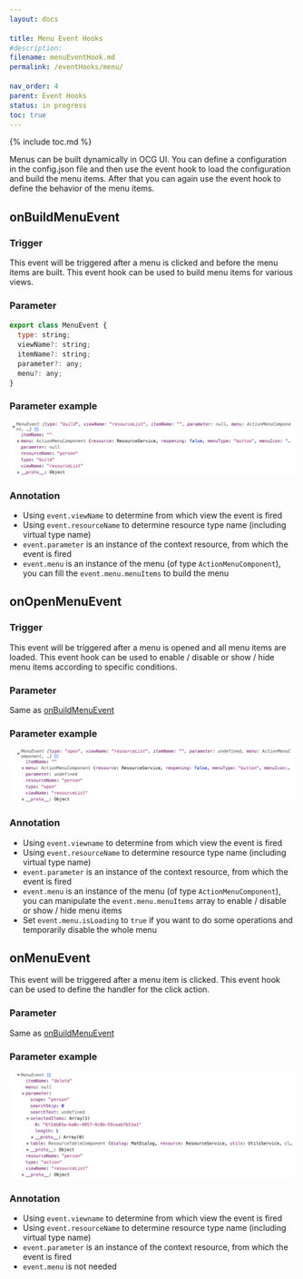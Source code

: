 ```yaml
---
layout: docs

title: Menu Event Hooks
#description:
filename: menuEventHook.md
permalink: /eventHooks/menu/

nav_order: 4
parent: Event Hooks
status: in progress
toc: true
---
```


{% include toc.md %}

Menus can be built dynamically in OCG UI. You can define a configuration in the config.json file and then use the event hook to load the configuration and build the menu items. After that you can again use the event hook to define the behavior of the menu items.


## onBuildMenuEvent

### Trigger
This event will be triggered after a menu is clicked and before the menu items are built.
This event hook can be used to build menu items for various views.

### Parameter
```js
export class MenuEvent {
  type: string;
  viewName?: string;
  itemName?: string;
  parameter?: any;
  menu?: any;
}
```

### Parameter example
![onbuildmenu.png](/img/onbuildmenu-69e02001-ba16-438a-b75c-1724b6e07b0c.png)

### Annotation
- Using `event.viewName` to determine from which view the event is fired
- Using `event.resourceName` to determine resource type name (including virtual type name)
- `event.parameter` is an instance of the context resource, from which the event is fired
- `event.menu` is an instance of the menu (of type `ActionMenuComponent`), you can fill the `event.menu.menuItems` to build the menu

## onOpenMenuEvent

### Trigger
This event will be triggered after a menu is opened and all menu items are loaded.
This event hook can be used to enable / disable or show / hide menu items according to specific conditions.

### Parameter
Same as [onBuildMenuEvent](#onBuildMenuEvent)

### Parameter example
![onopenmenu.png](/img/onopenmenu-f24433ef-c6e7-46c1-808c-617488131038.png)

### Annotation
- Using `event.viewname` to determine from which view the event is fired
- Using `event.resourceName` to determine resource type name (including virtual type name)
- `event.parameter` is an instance of the context resource, from which the event is fired
- `event.menu` is an instance of the menu (of type `ActionMenuComponent`), you can manipulate the `event.menu.menuItems` array to enable / disable or show / hide menu items
- Set `event.menu.isLoading` to `true` if you want to do some operations and temporarily disable the whole menu

## onMenuEvent
This event will be triggered after a menu item is clicked.
This event hook can be used to define the handler for the click action.

### Parameter
Same as [onBuildMenuEvent](#onBuildMenuEvent)

### Parameter example
![onmenuevent.png](/img/onmenuevent-67a5aa03-740a-431b-9520-1c54630b42c0.png)

### Annotation
- Using `event.viewname` to determine from which view the event is fired
- Using `event.resourceName` to determine resource type name (including virtual type name)
- `event.parameter` is an instance of the context resource, from which the event is fired
- `event.menu` is not needed
